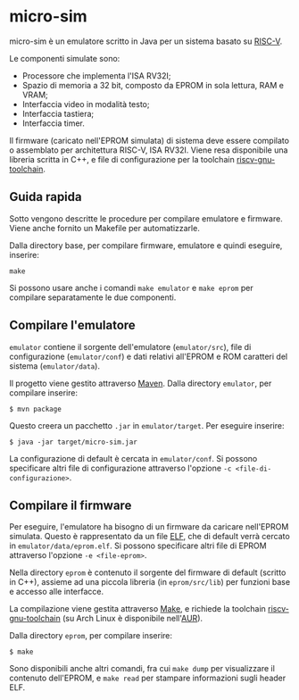 # micro-sim
micro-sim è un emulatore scritto in Java per un sistema basato su [RISC-V](riscv.org).

Le componenti simulate sono:
- Processore che implementa l'ISA RV32I;
- Spazio di memoria a 32 bit, composto da EPROM in sola lettura, RAM e VRAM;
- Interfaccia video in modalità testo;
- Interfaccia tastiera;
- Interfaccia timer.

Il firmware (caricato nell'EPROM simulata) di sistema deve essere compilato o assemblato per 
architettura RISC-V, ISA RV32I. Viene resa disponibile una libreria scritta in C++, e file di 
configurazione per la toolchain 
[riscv-gnu-toolchain](https://github.com/riscv-collab/riscv-gnu-toolchain).

## Guida rapida
Sotto vengono descritte le procedure per compilare emulatore e firmware.
Viene anche fornito un Makefile per automatizzarle.

Dalla directory base, per compilare firmware, emulatore e quindi eseguire, inserire:
```shell
make
```

Si possono usare anche i comandi `make emulator` e `make eprom` per compilare separatamente le due 
componenti.

## Compilare l'emulatore 
`emulator` contiene il sorgente dell'emulatore (`emulator/src`), file di configurazione 
(`emulator/conf`) e dati relativi all'EPROM e ROM caratteri del sistema (`emulator/data`).

Il progetto viene gestito attraverso [Maven](https://maven.apache.org/).
Dalla directory `emulator`, per compilare inserire:
```shell
$ mvn package
```
Questo creera un pacchetto `.jar` in `emulator/target`. Per eseguire inserire:
```shell
$ java -jar target/micro-sim.jar
```

La configurazione di default è cercata in `emulator/conf`. Si possono specificare altri file di 
configurazione attraverso l'opzione `-c <file-di-configurazione>`.

## Compilare il firmware
Per eseguire, l'emulatore ha bisogno di un firmware da caricare nell'EPROM simulata. Questo è 
rappresentato da un file [ELF](https://en.wikipedia.org/wiki/Executable_and_Linkable_Format), che 
di default verrà cercato in `emulator/data/eprom.elf`. Si possono specificare altri file di EPROM 
attraverso l'opzione `-e <file-eprom>`.

Nella directory `eprom` è contenuto il sorgente del firmware di default (scritto in C++), assieme 
ad una piccola libreria (in `eprom/src/lib`) per funzioni base e accesso alle interfacce.

La compilazione viene gestita attraverso [Make](https://en.wikipedia.org/wiki/Make_(software)), e 
richiede la toolchain [riscv-gnu-toolchain](https://github.com/riscv-collab/riscv-gnu-toolchain) 
(su Arch Linux è disponibile 
nell'[AUR](https://aur.archlinux.org/packages/riscv32-gnu-toolchain-elf-bin)).

Dalla directory `eprom`, per compilare inserire:
```shell
$ make
```

Sono disponibili anche altri comandi, fra cui `make dump` per visualizzare il contenuto dell'EPROM,
e `make read` per stampare informazioni sugli header ELF.
